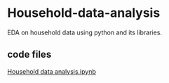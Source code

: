 # Household-data-analysis
EDA on household data using python and its libraries.
## code files
[Household data analysis.ipynb](https://github.com/ajaydpk123/Household-data-analysis/tree/master/CODE)
